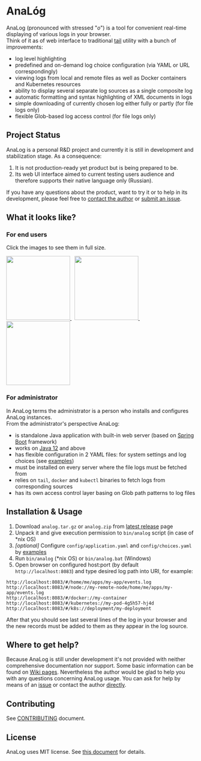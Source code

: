 # AnaL&oacute;g

AnaLog (pronounced with stressed "*o*") is a tool for convenient real-time displaying of various logs in your browser.  
Think of it as of web interface to traditional [tail](https://en.wikipedia.org/wiki/Tail_(Unix)) utility with a bunch of improvements:

* log level highlighting
* predefined and on-demand log choice configuration (via YAML or URL correspondingly)
* viewing logs from local and remote files as well as Docker containers and Kubernetes resources
* ability to display several separate log sources as a single composite log
* automatic formatting and syntax highlighting of XML documents in logs
* simple downloading of currently chosen log either fully or partly (for file logs only)
* flexible Glob-based log access control (for file logs only)

## Project Status
AnaLog is a personal R&D project and currently it is still in development and stabilization stage. As a consequence:
1. It is not production-ready yet product but is being prepared to be.
2. Its web UI interface aimed to current testing users audience and therefore supports their native language only (Russian).

If you have any questions about the product, want to try it or to help in its development, please feel free to [contact the author](mailto:toparvion@gmx.com) or [submit an issue](https://github.com/Toparvion/analog/issues/new).

## What it looks like?
### For end users
Click the images to see them in full size.

<a href="https://raw.githubusercontent.com/wiki/Toparvion/analog/images/composite-example.png">
<img src="https://raw.githubusercontent.com/wiki/Toparvion/analog/images/composite-example.png" height="170">
</a>&nbsp;
<a href="https://raw.githubusercontent.com/wiki/Toparvion/analog/images/choices-example.png">
<img src="https://raw.githubusercontent.com/wiki/Toparvion/analog/images/choices-example.png" height="170">
</a>&nbsp;
<a href="https://raw.githubusercontent.com/wiki/Toparvion/analog/images/dialogs-example.png">
<img src="https://raw.githubusercontent.com/wiki/Toparvion/analog/images/dialogs-example.png" height="170">
</a>

### For administrator
In AnaLog terms the administrator is a person who installs and configures AnaLog instances.  
From the administrator's perspective AnaLog:

* is standalone Java application with built-in web server (based on [Spring Boot](https://spring.io/projects/spring-boot) framework)
* works on [Java 12](http://jdk.java.net/12/) and above
* has flexible configuration in 2 YAML files: for system settings and log choices (see [examples](https://github.com/Toparvion/analog/wiki))
* must be installed on every server where the file logs must be fetched from
* relies on `tail`, `docker` and `kubectl` binaries to fetch logs from corresponding sources
* has its own access control layer basing on Glob path patterns to log files

## Installation & Usage
1. Download `analog.tar.gz` or `analog.zip` from [latest release](https://github.com/Toparvion/analog/releases/latest) page
2. Unpack it and give execution permission to `bin/analog` script (in case of *nix OS)
3. *[optional]* Configure `config/application.yaml` and `config/choices.yaml` by [examples](https://github.com/Toparvion/analog/wiki)
4. Run `bin/analog` (*nix OS) or `bin/analog.bat` (Windows)
5. Open browser on configured host:port (by default `http://localhost:8083`) and type desired log path into URI, for example:
```
http://localhost:8083/#/home/me/apps/my-app/events.log
http://localhost:8083/#/node://my-remote-node/home/me/apps/my-app/events.log
http://localhost:8083/#/docker://my-container
http://localhost:8083/#/kubernetes://my-pod-4g5h57-hj4d
http://localhost:8083/#/k8s://deployment/my-deployment
```
After that you should see last several lines of the log in your browser and the new records must be added to them as they appear in the log source.

## Where to get help?
Because AnaLog is still under development it's not provided with neither comprehensive documentation nor support. Some basic information can be found on [Wiki pages](https://github.com/Toparvion/analog/wiki).
Nevertheless the author would be glad to help you with any questions concerning AnaLog usage. You can ask for help by means of an [issue](https://github.com/Toparvion/analog/issues/new) or contact the author [directly](mailto:toparvion@gmx.com).

## Contributing
See [CONTRIBUTING](https://github.com/Toparvion/analog/blob/master/CONTRIBUTING.md) document.


## License
AnaLog uses MIT license. See [this document](https://github.com/Toparvion/analog/blob/master/LICENSE) for details.
